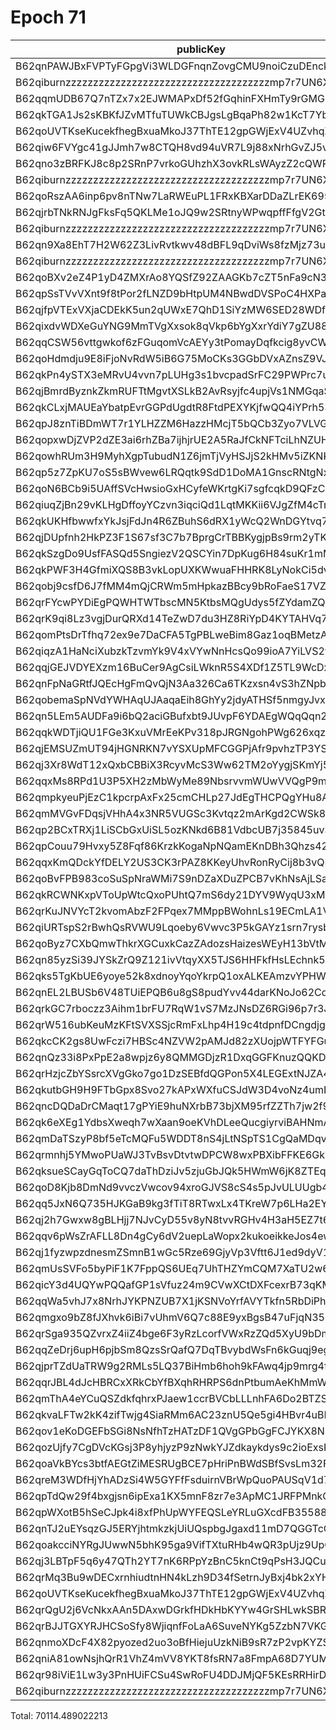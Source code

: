 # Epoch 71

| publicKey                                               | amount         | fee      | amountMina      | feeMina | memo                             | summaryGroup |
|---------------------------------------------------------|----------------|----------|-----------------|---------|----------------------------------|--------------|
| B62qnPAWJBxFVPTyFGpgVi3WLDGFnqnZovgCMU9noiCzuDEnckH18ZA | 22708035809543 | 20000000 | 22708.035809543 | 0.02    | payout from ZKV kobigurk#4945    |              |
| B62qiburnzzzzzzzzzzzzzzzzzzzzzzzzzzzzzzzzzzzzzmp7r7UN6X | 22708035809543 | 20000000 | 22708.035809543 | 0.02    | payout from ZKV kobigurk#4945    |              |
| B62qqmUDB67Q7nTZx7x2EJWMAPxDf52fGqhinFXHmTy9rGMG8uyNHgB | 4003700266895  | 20000000 | 4003.700266895  | 0.02    | payout from ZKV kobigurk#4945    |              |
| B62qkTGA1Js2sKBKfJZvMTfuTUWkCBJgsLgBqaPh82w1KcT7YbcDnjT | 3820877279476  | 20000000 | 3820.877279476  | 0.02    | payout from ZKV kobigurk#4945    |              |
| B62qoUVTKseKucekfhegBxuaMkoJ37ThTE12gpGWjExV4UZvhqZD6w9 | 1779820821012  | 20000000 | 1779.820821012  | 0.02    | 18ffb511b457d03cfc5537696f6faadc |              |
| B62qiw6FVYgc41gJJmh7w8CTQH8vd94uVR7L9j88xNrhGvZJ5vS74og | 1573521743456  | 20000000 | 1573.521743456  | 0.02    | payout from ZKV kobigurk#4945    |              |
| B62qno3zBRFKJ8c8p2SRnP7vrkoGUhzhX3ovkRLsWAyzZ2cQWRovcdr | 1483482079586  | 20000000 | 1483.482079586  | 0.02    | payout from ZKV kobigurk#4945    |              |
| B62qiburnzzzzzzzzzzzzzzzzzzzzzzzzzzzzzzzzzzzzzmp7r7UN6X | 1483482079585  | 20000000 | 1483.482079585  | 0.02    | payout from ZKV kobigurk#4945    |              |
| B62qoRszAA6inp6pv8nTNw7LaRWEuPL1FRxKBXarDDaZLrEK695PsPD | 1227733743600  | 20000000 | 1227.7337436    | 0.02    | 18ffb511b457d03cfc5537696f6faadc |              |
| B62qjrbTNkRNJgFksFq5QKLMe1oJQ9w2SRtnyWPwqpffFfgV2GtubWF | 1222672937227  | 20000000 | 1222.672937227  | 0.02    | payout from ZKV kobigurk#4945    |              |
| B62qiburnzzzzzzzzzzzzzzzzzzzzzzzzzzzzzzzzzzzzzmp7r7UN6X | 1222672937226  | 20000000 | 1222.672937226  | 0.02    | payout from ZKV kobigurk#4945    |              |
| B62qn9Xa8EhT7H2W62Z3LivRvtkwv48dBFL9qDviWs8fzMjz73upbmW | 1067276559937  | 20000000 | 1067.276559937  | 0.02    | payout from ZKV kobigurk#4945    |              |
| B62qiburnzzzzzzzzzzzzzzzzzzzzzzzzzzzzzzzzzzzzzmp7r7UN6X | 1067276559936  | 20000000 | 1067.276559936  | 0.02    | payout from ZKV kobigurk#4945    |              |
| B62qoBXv2eZ4P1yD4ZMXrAo8YQSfZ92ZAAGKb7cZT5nFa9cN33YD2ff | 1397612951162  | 20000000 | 1397.612951162  | 0.02    | payout from ZKV kobigurk#4945    |              |
| B62qpSsTVvVXnt9f8tPor2fLNZD9bHtpUM4NBwdDVSPoC4HXPaHREyQ | 292292105617   | 20000000 | 292.292105617   | 0.02    | payout from ZKV kobigurk#4945    |              |
| B62qjfpVTExVXjaCDEkK5un2qUWxE7QhD1SiYzMW6SED28WDfXsoDi8 | 185344020004   | 20000000 | 185.344020004   | 0.02    | payout from ZKV kobigurk#4945    |              |
| B62qixdvWDXeGuYNG9MmTVgXxsok8qVkp6bYgXxrYdiY7gZU88X6kY7 | 98496233814    | 20000000 | 98.496233814    | 0.02    | payout from ZKV kobigurk#4945    |              |
| B62qqCSW56vttgwkof6zFGuqomVcAEYy3tPomayDqfkcig8yvCWt5pn | 94047757509    | 20000000 | 94.047757509    | 0.02    | payout from ZKV kobigurk#4945    |              |
| B62qoHdmdju9E8iFjoNvRdW5iB6G75MoCKs3GGbDVxAZnsZ9VJj8kRk | 40844036756    | 20000000 | 40.844036756    | 0.02    | payout from ZKV kobigurk#4945    |              |
| B62qkPn4ySTX3eMRvU4vvn7pLUHg3s1bvcpadSrFC29PWPrc7uTfBNH | 38691311983    | 20000000 | 38.691311983    | 0.02    | payout from ZKV kobigurk#4945    |              |
| B62qjBmrdByznkZkmRUFTtMgvtXSLkB2AvRsyjfc4upjVs1NMGqaSK6 | 37999618261    | 20000000 | 37.999618261    | 0.02    | payout from ZKV kobigurk#4945    |              |
| B62qkCLxjMAUEaYbatpEvrGGPdUgdtR8FtdPEXYKjfwQQ4iYPrh53Yn | 37999286501    | 20000000 | 37.999286501    | 0.02    | payout from ZKV kobigurk#4945    |              |
| B62qpJ8znTiBDmWT7r1YLHZZM6HazzHMcjT5bQCb3Zyo7VLVG4XN1f6 | 35072000961    | 20000000 | 35.072000961    | 0.02    | payout from ZKV kobigurk#4945    |              |
| B62qopxwDjZVP2dZE3ai6rhZBa7ijhjrUE2A5RaJfCkNFTciLhNZUHV | 34246534143    | 20000000 | 34.246534143    | 0.02    | payout from ZKV kobigurk#4945    |              |
| B62qowhRUm3H9MyhXgpTubudN1Z6jmTjVyHSJjS2kHMv5iZKNKhz1Sx | 29039135864    | 20000000 | 29.039135864    | 0.02    | payout from ZKV kobigurk#4945    |              |
| B62qp5z7ZpKU7oS5sBWvew6LRQqtk9SdD1DoMA1GnscRNtgNxhRzz6C | 28190269321    | 20000000 | 28.190269321    | 0.02    | payout from ZKV kobigurk#4945    |              |
| B62qoN6BCb9i5UAffSVcHwsioGxHCyfeWKrtgKi7sgfcqkD9QFzCEb9 | 27380117404    | 20000000 | 27.380117404    | 0.02    | payout from ZKV kobigurk#4945    |              |
| B62qiuqZjBn29vKLHgDffoyYCzvn3iqciQd1LqtMKKii6VJgZfM4cTm | 22108795672    | 20000000 | 22.108795672    | 0.02    | payout from ZKV kobigurk#4945    |              |
| B62qkUKHfbwwfxYkJsjFdJn4R6ZBuhS6dRX1yWcQ2WnDGYtvq74jE4Y | 19837309183    | 20000000 | 19.837309183    | 0.02    | payout from ZKV kobigurk#4945    |              |
| B62qjDUpfnh2HkPZ3F1S67sf3C7b7BprgCrTBBKygjpBs9rm2yTK6fb | 17694797267    | 20000000 | 17.694797267    | 0.02    | payout from ZKV kobigurk#4945    |              |
| B62qkSzgDo9UsfFASQd5SngiezV2QSCYin7DpKug6H84suKr1mMfsyu | 13395676447    | 20000000 | 13.395676447    | 0.02    | payout from ZKV kobigurk#4945    |              |
| B62qkPWF3H4GfmiXQS8B3vkLopUXKWwuaFHHRK8LyNokCi5dvhKvAwT | 13137283796    | 20000000 | 13.137283796    | 0.02    | payout from ZKV kobigurk#4945    |              |
| B62qobj9csfD6J7fMM4mQjCRWm5mHpkazBBcy9bRoFaeS17VZcQVDLp | 9336524664     | 20000000 | 9.336524664     | 0.02    | payout from ZKV kobigurk#4945    |              |
| B62qrFYcwPYDiEgPQWHTWTbscMN5KtbsMQgUdys5fZYdamZQNJbM4MN | 9118997180     | 20000000 | 9.11899718      | 0.02    | payout from ZKV kobigurk#4945    |              |
| B62qrK9qi8Lz3vgjDurQRXd14TeZwD7du3HZ8RiYpD4KYTAHVq7rX3g | 7925468188     | 20000000 | 7.925468188     | 0.02    | payout from ZKV kobigurk#4945    |              |
| B62qomPtsDrTfhq72ex9e7DaCFA5TgPBLweBim8Gaz1oqBMetzAtQUD | 7526299478     | 20000000 | 7.526299478     | 0.02    | payout from ZKV kobigurk#4945    |              |
| B62qiqzA1HaNciXubzkTzvmYk9V4xVYwNnHcsQo99ioA7YiLVS2yvwD | 7486418167     | 20000000 | 7.486418167     | 0.02    | payout from ZKV kobigurk#4945    |              |
| B62qqjGEJVDYEXzm16BuCer9AgCsiLWknR5S4XDf1Z5TL9WcDxdtrPB | 7006103446     | 20000000 | 7.006103446     | 0.02    | payout from ZKV kobigurk#4945    |              |
| B62qnFpNaGRtfJQEcHgFmQvQjN3Aa326Ca6TKzxsn4vS3hZNpbJAEHv | 6290987406     | 20000000 | 6.290987406     | 0.02    | payout from ZKV kobigurk#4945    |              |
| B62qobemaSpNVdYWHAqUJAaqaEih8GhYy2jdyATHSf5nmgyJvxoA358 | 4827838488     | 20000000 | 4.827838488     | 0.02    | payout from ZKV kobigurk#4945    |              |
| B62qn5LEm5AUDFa9i6bQ2aciGBufxbt9JUvpF6YDAEgWQqQqn2MSnr7 | 4809171795     | 20000000 | 4.809171795     | 0.02    | payout from ZKV kobigurk#4945    |              |
| B62qqkWDTjiQU1FGe3KxuVMrEeKPv318pJRGNgohPWg626xqzyQZuzb | 3945315321     | 20000000 | 3.945315321     | 0.02    | payout from ZKV kobigurk#4945    |              |
| B62qjEMSUZmUT94jHGNRKN7vYSXUpMFCGGPjAfr9pvhzTP3YSo3LNgg | 3775458664     | 20000000 | 3.775458664     | 0.02    | payout from ZKV kobigurk#4945    |              |
| B62qj3Xr8WdT12xQxbCBBiX3RcyvMcS3Ww62TM2oYygjSKmYj5K3rGM | 3523816470     | 20000000 | 3.52381647      | 0.02    | payout from ZKV kobigurk#4945    |              |
| B62qqxMs8RPd1U3P5XH2zMbWyMe89NbsrvvmWUwVVQgP9mNwZFVAGAx | 3457800389     | 20000000 | 3.457800389     | 0.02    | payout from ZKV kobigurk#4945    |              |
| B62qmpkyeuPjEzC1kpcrpAxFx25cmCHLp27JdEgTHCPQgYHu8AMoBAk | 2450738867     | 20000000 | 2.450738867     | 0.02    | payout from ZKV kobigurk#4945    |              |
| B62qmMVGvFDqsjVHhA4x3NR5VUGSc3Kvtqz2mArKgd2CWSk8VZR7CHj | 2450524662     | 20000000 | 2.450524662     | 0.02    | payout from ZKV kobigurk#4945    |              |
| B62qp2BCxTRXj1LiSCbGxUiSL5ozKNkd6B81VdbcUB7j35845uvSg2a | 2450253297     | 20000000 | 2.450253297     | 0.02    | payout from ZKV kobigurk#4945    |              |
| B62qpCouu79Hvxy5Z8Fqf86KrzkKogaNpNQamEKnDBh3Qhzs42ZAZVE | 2447669115     | 20000000 | 2.447669115     | 0.02    | payout from ZKV kobigurk#4945    |              |
| B62qqxKmQDckYfDELY2US3CK3rPAZ8KKeyUhvRonRyCij8b3vQDwFVn | 2419562550     | 20000000 | 2.41956255      | 0.02    | payout from ZKV kobigurk#4945    |              |
| B62qoBvFPB983coSuSpNraWMi7S9nDZaXDuZPCB7vKhNsAjLSauDm4Z | 2372190360     | 20000000 | 2.37219036      | 0.02    | payout from ZKV kobigurk#4945    |              |
| B62qkRCWNKxpVToUpWtcQxoPUhtQ7mS6dy21DYV9WyqU3xMW185ReqF | 2224130644     | 20000000 | 2.224130644     | 0.02    | payout from ZKV kobigurk#4945    |              |
| B62qrKuJNVYcT2kvomAbzF2FPqex7MMppBWohnLs19ECmLA1V5mDxeB | 1998810403     | 20000000 | 1.998810403     | 0.02    | payout from ZKV kobigurk#4945    |              |
| B62qiURTspS2rBwhQsRVWU9Lqoeby6Vwvc3P5kGAYz1srn7rysbH78X | 1638168492     | 20000000 | 1.638168492     | 0.02    | payout from ZKV kobigurk#4945    |              |
| B62qoByz7CXbQmwThkrXGCuxkCazZAdozsHaizesWEyH13bVtMrgBcE | 1539299096     | 20000000 | 1.539299096     | 0.02    | payout from ZKV kobigurk#4945    |              |
| B62qn85yzSi39JYSkZrQ9Z121ivVtqyXX5TJS6HHFkfHsLEchnk5Kv7 | 1515802222     | 20000000 | 1.515802222     | 0.02    | payout from ZKV kobigurk#4945    |              |
| B62qks5TgKbUE6yoye52k8xdnoyYqoYkrpQ1oxALKEAmzvYPHWLfW5A | 1458398910     | 20000000 | 1.45839891      | 0.02    | payout from ZKV kobigurk#4945    |              |
| B62qnEL2LBUSb6V48TUiEPQB6u8gS8pudYvv44darKNoJo62Cd6S9zB | 1368938715     | 20000000 | 1.368938715     | 0.02    | payout from ZKV kobigurk#4945    |              |
| B62qrkGC7rboczz3Aihm1brFU7RqW1vS7MzJNsDZ6RGi96p7r3JdEmt | 1298703249     | 20000000 | 1.298703249     | 0.02    | payout from ZKV kobigurk#4945    |              |
| B62qrW516ubKeuMzKFtSVXSSjcRmFxLhp4H19c4tdpnfDCngdjgJpZG | 1223846965     | 20000000 | 1.223846965     | 0.02    | payout from ZKV kobigurk#4945    |              |
| B62qkcCK2gs8UwFczi7HBSc4NZVW2pAMJd82zXUojpWTFYFGuZLxrHU | 1155551012     | 20000000 | 1.155551012     | 0.02    | payout from ZKV kobigurk#4945    |              |
| B62qnQz33i8PxPpE2a8wpjz6y8QMMGDjzR1DxqGGFKnuzQQKD6a917B | 1057760035     | 20000000 | 1.057760035     | 0.02    | payout from ZKV kobigurk#4945    |              |
| B62qrHzjcZbYSsrcXVgGko7go1DzSEBfdQGPon5X4LEGExtNJZA4ECj | 924541873      | 20000000 | 0.924541873     | 0.02    | payout from ZKV kobigurk#4945    |              |
| B62qkutbGH9H9FTbGpx8Svo27kAPxWXfuCSJdW3D4voNz4umHAAUcUH | 922091795      | 20000000 | 0.922091795     | 0.02    | payout from ZKV kobigurk#4945    |              |
| B62qncDQDaDrCMaqt17gPYiE9huNXrbB73bjXM95rfZZTh7jw2f9EvR | 861702269      | 20000000 | 0.861702269     | 0.02    | payout from ZKV kobigurk#4945    |              |
| B62qk6eXEg1YdbsXweqh7wXaan9oeKVhDLeeQucgiyrviBAHNmA7mEi | 801254737      | 20000000 | 0.801254737     | 0.02    | payout from ZKV kobigurk#4945    |              |
| B62qmDaTSzyP8bf5eTcMQFu5WDDT8nS4jLtNSpTS1CgQaMDqvs9jTr8 | 790507337      | 20000000 | 0.790507337     | 0.02    | payout from ZKV kobigurk#4945    |              |
| B62qrmnhj5YMwoPUaWJ3TvBsvDtvtwDPCW8wxPBXibFFKE6GkY14KPP | 775637703      | 20000000 | 0.775637703     | 0.02    | payout from ZKV kobigurk#4945    |              |
| B62qksueSCayGqToCQ7daThDziJv5zjuGbJQk5HWmW6jK8ZTEqbSTWp | 752965236      | 20000000 | 0.752965236     | 0.02    | payout from ZKV kobigurk#4945    |              |
| B62qoD8Kjb8DmNd9vvczVwcov94xroGJVS8cS4s5pJvULUUgb4rRtrE | 716555205      | 20000000 | 0.716555205     | 0.02    | payout from ZKV kobigurk#4945    |              |
| B62qq5JxN6Q735HJKGaB9kg3fTiT8RTwxLx4TKreW7p6LHa2EYN51s1 | 700539631      | 20000000 | 0.700539631     | 0.02    | payout from ZKV kobigurk#4945    |              |
| B62qj2h7Gwxw8gBLHjj7NJvCyD55v8yN8tvvRGHv4H3aH5EZ7t695DD | 517816451      | 20000000 | 0.517816451     | 0.02    | payout from ZKV kobigurk#4945    |              |
| B62qqv6pWsZrAFLL8Dn4gCy6dV2uepLaWopx2kukoeikkeJos4ewbBt | 416223767      | 20000000 | 0.416223767     | 0.02    | payout from ZKV kobigurk#4945    |              |
| B62qj1fyzwpzdnesmZSmnB1wGc5Rze69GjyVp3Vftt6J1ed9dyV1BT9 | 277838486      | 20000000 | 0.277838486     | 0.02    | payout from ZKV kobigurk#4945    |              |
| B62qmUsSVFo5byPiF1K7FppQS6UEq7UhTHZYmCQM7XaTU2w6Fci75CP | 227647455      | 20000000 | 0.227647455     | 0.02    | payout from ZKV kobigurk#4945    |              |
| B62qicY3d4UQYwPQQafGP1sVfuz24m9CVwXCtDXFcexrB73qKM77kQ9 | 208090428      | 20000000 | 0.208090428     | 0.02    | payout from ZKV kobigurk#4945    |              |
| B62qqWa5vhJ7x8NrhJYKPNZUB7X1jKSNVoYrfAVYTkfn5RbDiPhxEiz | 205603344      | 20000000 | 0.205603344     | 0.02    | payout from ZKV kobigurk#4945    |              |
| B62qmgxo9bZ8fJXhvk6iBi7vUhmV6Q7c88E9yxBgsB47uFjqN35oRus | 163017403      | 20000000 | 0.163017403     | 0.02    | payout from ZKV kobigurk#4945    |              |
| B62qrSga935QZvrxZ4iiZ4bge6F3yRzLcorfVWxRzZQd5XyU9bDmScc | 143012560      | 20000000 | 0.14301256      | 0.02    | payout from ZKV kobigurk#4945    |              |
| B62qqZeDrj6upH6pjbSm8QzsSrQafQ7DqTBvybdWsFn6kGuqj9egfyY | 116403740      | 20000000 | 0.11640374      | 0.02    | payout from ZKV kobigurk#4945    |              |
| B62qjprTZdUaTRW9g2RMLs5LQ37BiHmb6hoh9kFAwq4jp9mrg4fLJvK | 97691062       | 20000000 | 0.097691062     | 0.02    | payout from ZKV kobigurk#4945    |              |
| B62qqrJBL4dJcHBRCxXRkCbYfBXqhRHRPS6dnPtbumAeKhMmWzQ3c4b | 97669716       | 20000000 | 0.097669716     | 0.02    | payout from ZKV kobigurk#4945    |              |
| B62qmThA4eYCuQSZdkfqhrxPJaew1ccrBVCbLLLnhFA6Do2BTZSVS7D | 95273203       | 20000000 | 0.095273203     | 0.02    | payout from ZKV kobigurk#4945    |              |
| B62qkvaLFTw2kK4zifTwjg4SiaRMm6AC23znU5Qe5gi4HBvr4uBLEQu | 92164845       | 20000000 | 0.092164845     | 0.02    | payout from ZKV kobigurk#4945    |              |
| B62qov1eKoDGEFbSGi8NsNfhTzHATzDF1QVgGPbGgFCJYKX8NSVva1T | 76637731       | 20000000 | 0.076637731     | 0.02    | payout from ZKV kobigurk#4945    |              |
| B62qozUjfy7CgDVcKGsj3P8yhjyzP9zNwkYJZdkaykdys9c2ioExsK4 | 71763311       | 20000000 | 0.071763311     | 0.02    | payout from ZKV kobigurk#4945    |              |
| B62qoaVkBYcs3btfAEGtZiMESRUgBCE7pHriPnBWdSBfSvsLm32FNGr | 64840300       | 20000000 | 0.0648403       | 0.02    | payout from ZKV kobigurk#4945    |              |
| B62qreM3WDfHjYhADzSi4W5GYFfFsduirnVBrWpQuoPAUSqV1d7FkZS | 62542280       | 20000000 | 0.06254228      | 0.02    | payout from ZKV kobigurk#4945    |              |
| B62qpTdQw29f4bxgjsn6ipExa1KX5mnF8zr7e3ApMC1JRFPMnkQp4tR | 41271206       | 20000000 | 0.041271206     | 0.02    | payout from ZKV kobigurk#4945    |              |
| B62qpWXotB5hSeCJpk4i8xfPhUpWYFEQSLeYRLuGXcdFB35588y6tD3 | 35838653       | 20000000 | 0.035838653     | 0.02    | payout from ZKV kobigurk#4945    |              |
| B62qnTJ2uEYsqzGJ5ERYjhtmkzkjUiUQspbgJgaxd11mD7QGGTcCrNU | 32155307       | 20000000 | 0.032155307     | 0.02    | payout from ZKV kobigurk#4945    |              |
| B62qoakcciNYRgJUwwN5bhK95ga9VifTXtuRHb4wQR3pUjz9UpQmZx3 | 23168334       | 20000000 | 0.023168334     | 0.02    | payout from ZKV kobigurk#4945    |              |
| B62qj3LBTpF5q6y47QTh2YT7nK6RPpYzBnC5knCt9qPsH3JQCu2JFL9 | 22138399       | 20000000 | 0.022138399     | 0.02    | payout from ZKV kobigurk#4945    |              |
| B62qrMq3Bu9wDECxrnhiudtnHN4kLzh9D34fSetrnJyBxj4bk2xYHS3 | 8460637        | 20000000 | 0.008460637     | 0.02    | payout from ZKV kobigurk#4945    |              |
| B62qoUVTKseKucekfhegBxuaMkoJ37ThTE12gpGWjExV4UZvhqZD6w9 | 3441880        | 20000000 | 0.00344188      | 0.02    | 18ffb511b457d03cfc5537696f6faadc |              |
| B62qrQgU2j6VcNkxAAn5DAxwDGrkfHDkHbKYYw4GrSHLwkSBR5TY6sw | 2028173        | 20000000 | 0.002028173     | 0.02    | payout from ZKV kobigurk#4945    |              |
| B62qrBJJTGXYRJHCSoSfy8WjiqnfFoLaA6SuveNYKg5ZzbN7VKGidbt | 1514779        | 20000000 | 0.001514779     | 0.02    | payout from ZKV kobigurk#4945    |              |
| B62qnmoXDcF4X82pyozed2uo3oBfHiejuUzkNiB9sR7zP2vpKYZSrKf | 436965         | 20000000 | 0.000436965     | 0.02    | payout from ZKV kobigurk#4945    |              |
| B62qniA81owNsjhQrR1VhZ4mVV8YKT8fsRN7a8FmpA68D7YUMnSHwxE | 118727         | 20000000 | 0.000118727     | 0.02    | payout from ZKV kobigurk#4945    |              |
| B62qr98iViE1Lw3y3PnHUiFCSu4SwRoFU4DDJMjQF5KEsRRHirDDqDt | 348            | 20000000 | 3.48e-7         | 0.02    | payout from ZKV kobigurk#4945    |              |
| B62qiburnzzzzzzzzzzzzzzzzzzzzzzzzzzzzzzzzzzzzzmp7r7UN6X | 2160000000000  | 20000000 | 2160            | 0.02    | 18ffb511b457d03cfc5537696f6faadc | 1            |

Total: 70114.489022213
